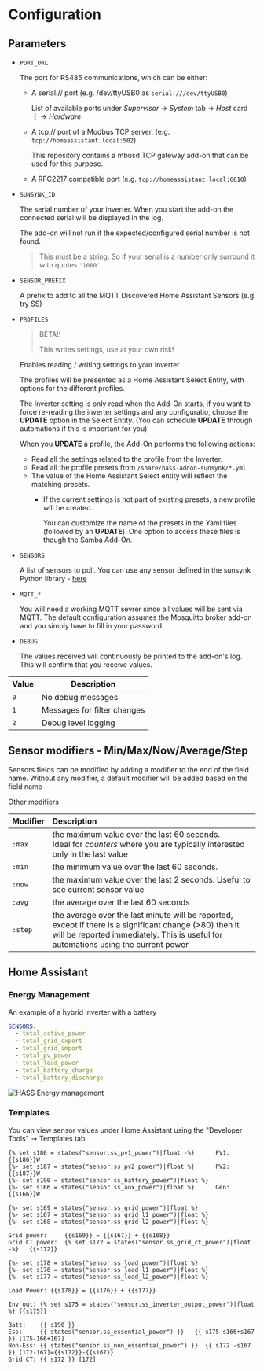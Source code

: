 # Configuration

## Parameters

- `PORT_URL`

  The port for RS485 communications, which can be either:

  - A serial:// port (e.g. /dev/ttyUSB0 as `serial:///dev/ttyUSB0`)

    List of available ports under _Supervisor_ -> _System_ tab -> _Host_ card **&vellip;** -> _Hardware_

  - A tcp:// port of a Modbus TCP server. (e.g. `tcp://homeassistant.local:502`)

    This repository contains a mbusd TCP gateway add-on that can be used for this purpose.

  - A RFC2217 compatible port (e.g. `tcp://homeassistant.local:6610`)

- `SUNSYNK_ID`

  The serial number of your inverter. When you start the add-on the connected serial will be displayed in the log.

  The add-on will not run if the expected/configured serial number is not found.

  > This must be a string. So if your serial is a number only surround it with quotes `'1000'`

- `SENSOR_PREFIX`

  A prefix to add to all the MQTT Discovered Home Assistant Sensors (e.g. try SS)

- `PROFILES`

  > BETA!!
  >
  > This writes settings, use at your own risk!

  Enables reading / writing settings to your inverter

  The profiles will be presented as a Home Assistant Select Entity, with options for the different profiles.

  The Inverter setting is only read when the Add-On starts, if you want to force re-reading the inverter settings and any configuratio, choose the **UPDATE** option in the Select Entity. (You can schedule **UPDATE** through automations if this is important for you)

  When you **UPDATE** a profile, the Add-On performs the following actions:
  - Read all the settings related to the profile from the Inverter.
  - Read all the profile presets from `/share/hass-addon-sunsynk/*.yml`
  - The value of the Home Assistant Select entity will reflect the matching presets.
    - If the current settings is not part of existing presets, a new profile will be created.

      You can customize the name of the presets in the Yaml files (followed by an **UPDATE**).
      One option to access these files is though the Samba Add-On.


- `SENSORS`

  A list of sensors to poll. You can use any sensor defined in the sunsynk Python library - [here](https://github.com/kellerza/sunsynk/blob/main/sunsynk/definitions.py)

- `MQTT_*`

  You will need a working MQTT sevrer since all values will be sent via MQTT.
  The default configuration assumes the Mosquitto broker add-on and you simply have to
  fill in your password.

- `DEBUG`

  The values received will continuously be printed to the add-on's log. This will confirm
  that you receive values.

| Value | Description                 |
| ----- | --------------------------- |
| `0`   | No debug messages           |
| `1`   | Messages for filter changes |
| `2`   | Debug level logging         |

## Sensor modifiers - Min/Max/Now/Average/Step

Sensors fields can be modified by adding a modifier to the end of the field name.
Without any modifier, a default modifier will be added based on the field name

Other modifiers

| Modifier | Description                                                                                                                      |
| -------- | :------------------------------------------------------------------------------------------------------------------------------- |
| `:max`   | the maximum value over the last 60 seconds. <br/> Ideal for _counters_ where you are typically interested only in the last value |
| `:min`   | the minimum value over the last 60 seconds.                                                                                      |
| `:now`   | the maximum value over the last 2 seconds. Useful to see current sensor value                                                    |
| `:avg`   | the average over the last 60 seconds                                                                                             |
| `:step`  | the average over the last minute will be reported, except if there is a significant change (>80) then it will be reported immediately. This is useful for automations using the current power |

## Home Assistant

### Energy Management

An example of a hybrid inverter with a battery

```yaml
SENSORS:
  - total_active_power
  - total_grid_export
  - total_grid_import
  - total_pv_power
  - total_load_power
  - total_battery_charge
  - total_battery_discharge
```

![HASS Energy management](energy.png)


### Templates

You can view sensor values under Home Assistant using the "Developer Tools" -> Templates tab

```jinja
{% set s186 = states("sensor.ss_pv1_power")|float -%}      PV1:{{s186}}W
{%- set s187 = states("sensor.ss_pv2_power")|float %}      PV2:{{s187}}W
{%- set s190 = states("sensor.ss_battery_power")|float %}
{%- set s166 = states("sensor.ss_aux_power")|float %}      Gen:{{s166}}W

{%- set s169 = states("sensor.ss_grid_power")|float %}
{%- set s167 = states("sensor.ss_grid_l1_power")|float %}
{%- set s168 = states("sensor.ss_grid_l2_power")|float %}

Grid power:     {{s169}} = {{s167}} + {{s168}}
Grid CT power:  {% set s172 = states("sensor.ss_grid_ct_power")|float -%}   {{s172}}

{%- set s178 = states("sensor.ss_load_power")|float %}
{%- set s176 = states("sensor.ss_load_l1_power")|float %}
{%- set s177 = states("sensor.ss_load_l2_power")|float %}

Load Power: {{s178}} = {{s176}} + {{s177}}

Inv out: {% set s175 = states("sensor.ss_inverter_output_power")|float %} {{s175}}

Batt:    {{ s190 }}
Ess:     {{ states("sensor.ss_essential_power") }}   {{ s175-s166+s167 }} [175-166+167]
Non-Ess: {{ states("sensor.ss_non_essential_power") }}  {{ s172 -s167 }} [172-167]={{s172}}-{{s167}}
Grid CT: {{ s172 }} [172]
```
